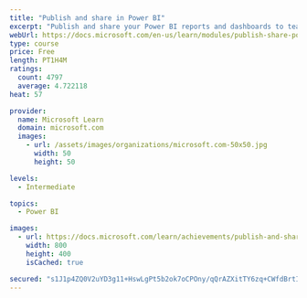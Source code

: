 ```yaml
---
title: "Publish and share in Power BI"
excerpt: "Publish and share your Power BI reports and dashboards to teammates in your organization or to everyone on the web."
webUrl: https://docs.microsoft.com/en-us/learn/modules/publish-share-power-bi/
type: course
price: Free
length: PT1H4M
ratings:
  count: 4797
  average: 4.722118
heat: 57

provider:
  name: Microsoft Learn
  domain: microsoft.com
  images:
    - url: /assets/images/organizations/microsoft.com-50x50.jpg
      width: 50
      height: 50

levels:
  - Intermediate

topics:
  - Power BI

images:
  - url: https://docs.microsoft.com/learn/achievements/publish-and-share-with-power-bi-desktop-social.png
    width: 800
    height: 400
    isCached: true

secured: "s1J1p4ZQ0V2uYD3g11+HswLgPt5b2ok7oCPOny/qQrAZXitTY6zq+CWfdBrtI5u4kRviAppgHEtN/csXP54wB0qWrXCuFu3GEphomHsA9TRKpqMtkJCJB3VASoPmoXgIi8g24hP0GH5oE+/Z45P4A7/Wma1PqvMOeQ54uMRPZYcmDWsfo80bg+UF0DDI51aGi2U3+hH50Z0fgP+rEtlBlcR5UKfsqeCYf2vK0h4OlddHU33btJ+kHvjvj3Fi3k1WPAulo+0hRxIi7tyNjcfDOJLj7nuYWm7zFI5dy9mA7b+Uj2GGy9Ow528KIjlxoiz6iRVj9mL83/oVeHZd/+GxE2pMLi8pDjbbg+c8AgVTM50YSo6SwldaZeAywcPhtcqVSx2rrjr4fckO8ykugrTwVJOkl6DN4Xiw2YLXu+LM6/E=;NoPB+xbrEMRZUgZ1E97kMg=="
---
```


